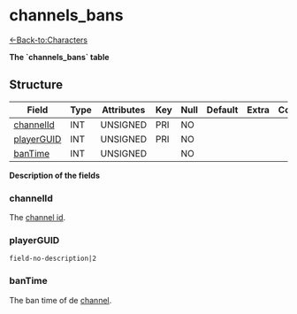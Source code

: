 # channels\_bans

[<-Back-to:Characters](database-characters.md)

**The \`channels\_bans\` table**

## Structure

| Field           | Type  | Attributes | Key | Null | Default | Extra  | Comment |
| --------------- | ----- | ---------- | --- | ---- | ------- | ------ | ------- |
| [channelId][1]  | INT   | UNSIGNED   | PRI | NO   |         |        |         |
| [playerGUID][2] | INT   | UNSIGNED   | PRI | NO   |         |        |         |
| [banTime][3]    | INT   | UNSIGNED   |     | NO   |         |        |         |

[1]: #channelid
[2]: #playerguid
[3]: #banTime

**Description of the fields**

### channelId

The [channel id](channels#channelId).

### playerGUID

`field-no-description|2`

### banTime

The ban time of de [channel](channels#channelId).
